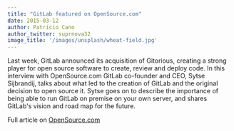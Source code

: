 ```yaml
---
title: "GitLab featured on OpenSource.com"
date: 2015-03-12
author: Patricio Cano
author_twitter: suprnova32
image_title: '/images/unsplash/wheat-field.jpg'
---
```


Last week, GitLab announced its acquisition of Gitorious, creating a strong player for open source software to create,
review and deploy code. In this interview with OpenSource.com GitLab co-founder and CEO, Sytse Sijbrandij, talks about
what led to the creation of GitLab and the original decision to open source it. Sytse goes on to describe the importance
of being able to run GitLab on premise on your own server, and shares GitLab's vision and road map for the future.

Full article on [OpenSource.com](https://opensource.com/business/15/3/interview-sytse-sijbrandij-gitlab)

